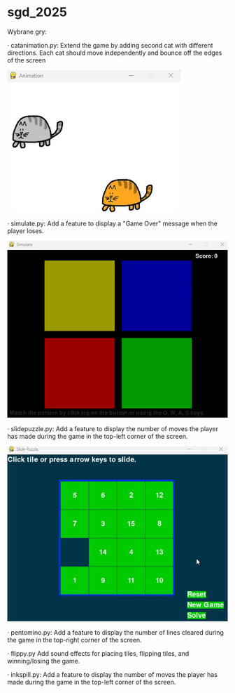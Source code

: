 ﻿# sgd_2025
Wybrane gry:

· catanimation.py:
Extend the game by adding second cat with different directions. Each cat should move independently and bounce off the edges of the screen
  

![](catanimation.gif)

· simulate.py:
Add a feature to display a "Game Over" message when the player loses.
  

![](simulate.gif)

· slidepuzzle.py:
Add a feature to display the number of moves the player has made during the game in the top-left corner of the screen.
  
  
![](slidepuzzle.gif)

· pentomino.py:
Add a feature to display the number of lines cleared during the game in the top-right corner of the screen.

· flippy.py
Add sound effects for placing tiles, flipping tiles, and winning/losing the game.

· inkspill.py:
Add a feature to display the number of moves the player has made during the game in the top-left corner of the screen.
